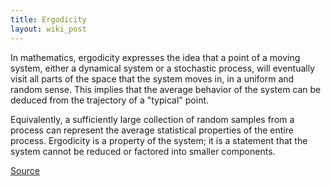 ```yaml
---
title: Ergodicity
layout: wiki_post
---
```

In mathematics, ergodicity expresses the idea that a point of a moving system, either a dynamical system or a stochastic process, will eventually visit all parts of the space that the system moves in, in a uniform and random sense. This implies that the average behavior of the system can be deduced from the trajectory of a "typical" point. 

Equivalently, a sufficiently large collection of random samples from a process can represent the average statistical properties of the entire process. Ergodicity is a property of the system; it is a statement that the system cannot be reduced or factored into smaller components.

[Source](https://en.wikipedia.org/wiki/Ergodicity)
